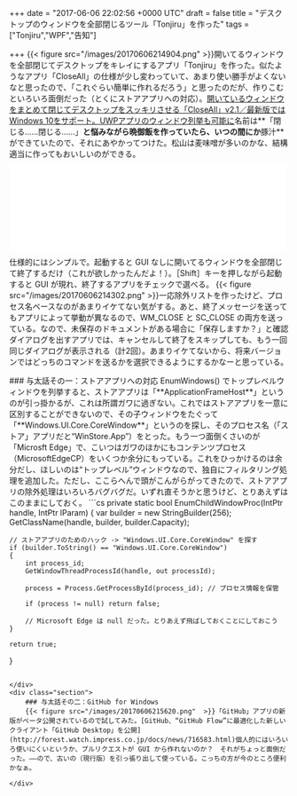 
+++
date = "2017-06-06 22:02:56 +0000 UTC"
draft = false
title = "デスクトップのウィンドウを全部閉じるツール「Tonjiru」を作った"
tags = ["Tonjiru","WPF","告知"]

+++
{{< figure src="/images/20170606214904.png"  >}}開いてるウィンドウを全部閉じてデスクトップをキレイにするアプリ「Tonjiru」を作った。似たようなアプリ「CloseAll」の仕様が少し変わっていて、あまり使い勝手がよくないなと思ったので、「これぐらい簡単に作れるだろう」と思ったのだが、作りこむといろいろ面倒だった（とくにストアアプリへの対応）。[開いているウィンドウをまとめて閉じてデスクトップをスッキリさせる「CloseAll」v2.1／最新版ではWindows 10をサポート。UWPアプリのウィンドウ列挙も可能に](http://forest.watch.impress.co.jp/docs/news/1063435.html)名前は**「閉じる……閉じる……」**と悩みながら晩御飯を作っていたら、いつの間にか**豚汁**ができていたので、それにあやかってつけた。松山は麦味噌が多いのかな、結構適当に作ってもおいしいのができる。<iframe src="//hatenablog-parts.com/embed?url=https%3A%2F%2Fgithub.com%2Fdaruyanagi%2FTonjiru%2Freleases%2Ftag%2Fv1.0.0" title="daruyanagi/Tonjiru" class="embed-card embed-webcard" scrolling="no" frameborder="0" style="display: block; width: 100%; height: 155px; max-width: 500px; margin: 10px 0px;"></iframe>仕様的にはシンプルで。起動すると GUI なしに開いてるウィンドウを全部閉じて終了するだけ（これが欲しかったんだよ！）。［Shift］キーを押しながら起動すると GUI が現れ、終了するアプリをチェックで選べる。 {{< figure src="/images/20170606214302.png"  >}}一応除外リストを作ったけど、プロセス名ベースなのがあまりイケてない気がする。あと、終了メッセージを送ってもアプリによって挙動が異なるので、WM_CLOSE と SC_CLOSE の両方を送っている。なので、未保存のドキュメントがある場合に「保存しますか？」と確認ダイアログを出すアプリでは、キャンセルして終了をスキップしても、もう一回同じダイアログが表示される（計2回）。あまりイケてないから、将来バージョンではどっちのコマンドを送るかを選択できるようにするかなーと思っている。

<div class="section">
    ### 与太話その一：ストアアプリへの対応
    EnumWindows() でトップレベルウィンドウを列挙すると、ストアアプリは「**ApplicationFrameHost**」というのが引っ掛かるが、これは所謂ガワに過ぎない。これではストアアプリを一意に区別することができないので、その子ウィンドウをたぐって「**Windows.UI.Core.CoreWindow**」というのを探し、そのプロセス名（「ストア」アプリだと“WinStore.App”）をとった。もう一つ面倒くさいのが「Microsft Edge」で、こいつはガワのほかにもコンテンツプロセス（MicrosoftEdgeCP）をいくつか余分にもっている。これをひっかけるのは余分だし、ほしいのは“トップレベル”ウィンドウなので、独自にフィルタリング処理を追加した。ただし、ここらへんで頭がこんがらがってきたので、ストアアプリの除外処理はいろいろバグバグだ。いずれ直そうかと思うけど、とりあえずはこのままにしておく。
```cs
private static bool EnumChildWindowProc(IntPtr handle, IntPtr lParam)
{
    var builder = new StringBuilder(256);
    GetClassName(handle, builder, builder.Capacity);

    // ストアアプリのためのハック -> "Windows.UI.Core.CoreWindow" を探す
    if (builder.ToString() == "Windows.UI.Core.CoreWindow")
    {
        int process_id;
        GetWindowThreadProcessId(handle, out processId);

        process = Process.GetProcessById(process_id); // プロセス情報を保管

        if (process != null) return false;

        // Microsoft Edge は null だった。とりあえず飛ばしておくことにしておこう
    }

    return true;
}

```久しぶりに P/Invoke 使ったので疲れた。最初は Process.GetProcesses() で済むと思ってたんだけど、全然そんなことはなくて、作り始めてから後悔した（とくにすごく必要なツールでもないので）。ただ、ストアアプリの構造をちょっと勉強できたのは面白かった。

</div>
<div class="section">
    ### 与太話その二：GitHub for Windows
    {{< figure src="/images/20170606215620.png"  >}}「GitHub」アプリの新版がベータ公開されているので試してみた。[GitHub、“GitHub Flow”に最適化した新しいクライアント「GitHub Desktop」を公開](http://forest.watch.impress.co.jp/docs/news/716583.html)個人的にはいろいろ使いにくいというか、プルリクエストが GUI から作れないのか？　それがちょっと面倒だった。――ので、古いの（現行版）を引っ張り出して使っている。こっちの方が今のところ便利かなぁ。

</div>

